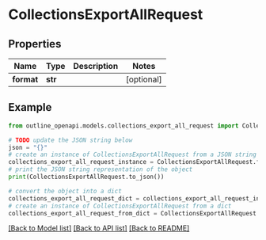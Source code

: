 # CollectionsExportAllRequest


## Properties

Name | Type | Description | Notes
------------ | ------------- | ------------- | -------------
**format** | **str** |  | [optional] 

## Example

```python
from outline_openapi.models.collections_export_all_request import CollectionsExportAllRequest

# TODO update the JSON string below
json = "{}"
# create an instance of CollectionsExportAllRequest from a JSON string
collections_export_all_request_instance = CollectionsExportAllRequest.from_json(json)
# print the JSON string representation of the object
print(CollectionsExportAllRequest.to_json())

# convert the object into a dict
collections_export_all_request_dict = collections_export_all_request_instance.to_dict()
# create an instance of CollectionsExportAllRequest from a dict
collections_export_all_request_from_dict = CollectionsExportAllRequest.from_dict(collections_export_all_request_dict)
```
[[Back to Model list]](../README.md#documentation-for-models) [[Back to API list]](../README.md#documentation-for-api-endpoints) [[Back to README]](../README.md)


